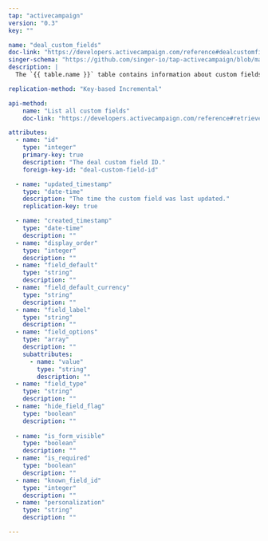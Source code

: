 ```yaml
---
tap: "activecampaign"
version: "0.3"
key: ""

name: "deal_custom_fields"
doc-link: "https://developers.activecampaign.com/reference#dealcustomfieldmeta"
singer-schema: "https://github.com/singer-io/tap-activecampaign/blob/master/tap_activecampaign/schemas/deal_custom_fields.json"
description: |
  The `{{ table.name }}` table contains information about custom fields for deals in your {{ integration.display_name }} account.

replication-method: "Key-based Incremental"

api-method:
    name: "List all custom fields"
    doc-link: "https://developers.activecampaign.com/reference#retrieve-all-dealcustomfielddata-resources"

attributes:
  - name: "id"
    type: "integer"
    primary-key: true
    description: "The deal custom field ID."
    foreign-key-id: "deal-custom-field-id"

  - name: "updated_timestamp"
    type: "date-time"
    description: "The time the custom field was last updated."
    replication-key: true

  - name: "created_timestamp"
    type: "date-time"
    description: ""
  - name: "display_order"
    type: "integer"
    description: ""
  - name: "field_default"
    type: "string"
    description: ""
  - name: "field_default_currency"
    type: "string"
    description: ""
  - name: "field_label"
    type: "string"
    description: ""
  - name: "field_options"
    type: "array"
    description: ""
    subattributes:
      - name: "value"
        type: "string"
        description: ""
  - name: "field_type"
    type: "string"
    description: ""
  - name: "hide_field_flag"
    type: "boolean"
    description: ""
  
  - name: "is_form_visible"
    type: "boolean"
    description: ""
  - name: "is_required"
    type: "boolean"
    description: ""
  - name: "known_field_id"
    type: "integer"
    description: ""
  - name: "personalization"
    type: "string"
    description: ""

---
```

